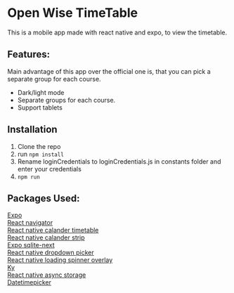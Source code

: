 # Open Wise TimeTable
This is a mobile app made with react native and expo, to view the timetable.

## Features:
Main advantage of this app over the official one is, that you can pick a separate group for each course.
- Dark/light mode
- Separate groups for each course.
- Support tablets

## Installation

1. Clone the repo
2. run  ``` npm install ```
3. Rename loginCredentials to loginCredentials.js in constants folder and enter your credentials
4. ``` npm run ```

## Packages Used:

[Expo](https://docs.expo.dev)  
[React navigator](https://reactnavigation.org)  
[React native calander timetable](https://github.com/dorkyboi/react-native-calendar-timetable)  
[React native calander strip](https://github.com/BugiDev/react-native-calendar-strip)  
[Expo sqlite-next](https://docs.expo.dev/versions/v50.0.0/sdk/sqlite-next/)  
[React native dropdown picker](https://github.com/hossein-zare/react-native-dropdown-picker)  
[React native loading spinner overlay](https://github.com/ladjs/react-native-loading-spinner-overlay)  
[Ky](https://github.com/sindresorhus/ky)  
[React native async storage](https://react-native-async-storage.github.io/async-storage/)  
[Datetimepicker](https://github.com/react-native-datetimepicker/datetimepicker)  
